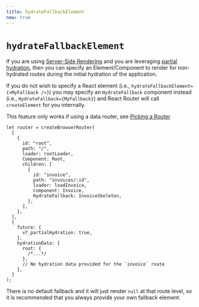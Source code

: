 ```yaml
---
title: hydrateFallbackElement
new: true
---
```


# `hydrateFallbackElement`

If you are using [Server-Side Rendering][ssr] and you are leveraging [partial hydration][partialhydration], then you can specify an Element/Component to render for non-hydrated routes during the initial hydration of the application.

<docs-info>If you do not wish to specify a React element (i.e., `hydrateFallbackElement={<MyFallback />}`) you may specify an `HydrateFallback` component instead (i.e., `HydrateFallback={MyFallback}`) and React Router will call `createElement` for you internally.</docs-info>

<docs-warning>This feature only works if using a data router, see [Picking a Router][pickingarouter]</docs-warning>

```tsx
let router = createBrowserRouter(
  [
    {
      id: "root",
      path: "/",
      loader: rootLoader,
      Component: Root,
      children: [
        {
          id: "invoice",
          path: "invoices/:id",
          loader: loadInvoice,
          Component: Invoice,
          HydrateFallback: InvoiceSkeleton,
        },
      ],
    },
  ],
  {
    future: {
      v7_partialHydration: true,
    },
    hydrationData: {
      root: {
        /*...*/
      },
      // No hydration data provided for the `invoice` route
    },
  }
);
```

<docs-warning>There is no default fallback and it will just render `null` at that route level, so it is recommended that you always provide your own fallback element.</docs-warning>

[pickingarouter]: ../routers/picking-a-router
[ssr]: ../guides/ssr
[partialhydration]: ../routers/create-browser-router#partial-hydration-data
